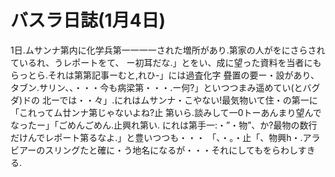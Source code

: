 # バスラ日誌(1月4日)

1日.ムサンナ第内に化学兵第一一一一された増所があり.第家の人がをにさらされているれ、うレポートをて、
ー初耳だな.」とをい、成に望った資料を当者にもらっとら.それは第第記事ーむと,れひ-」には過査化字
疂置の要ー・設があり、タブン.サリン、、・・・今も病梁第・・・.ー何?」といつつまみ遥めてい(とバグダ)ドの
北ーでは・・々」.にれはムサンナ・こやない!最気物いて住・の第一に「これってム廿ンナ第じゃないよね?止
第いら.談みして一0トーあんまり望んでなったー」「ごめんごめん.止興れ第い.
にれは第手一:・”・物”、か?最物の数行だけんでレポート第るなよ.」と豊いつつも・・・
「、・。・止「、物興h・.アラビアーのスリングたと確に・う地名になるが・・・それにしてもをらわしすきる.
